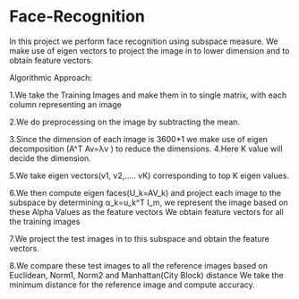 # Face-Recognition

In this project we perform face recognition using subspace measure. We make use of eigen vectors to project the image in to lower dimension and to obtain feature vectors.
 

Algorithmic Approach:


1.We take the Training Images and make them in to single matrix, with each column representing an image

2.We do preprocessing on the image by subtracting the mean.

3.Since the dimension of each image is 3600*1 we make use of eigen decomposition (A^T Av=λv ) to reduce the dimensions. 
4.Here K value will decide the dimension.

5.We take eigen vectors(v1, v2,….. vK) corresponding to top K eigen values.

6.We then compute eigen faces(U_k=AV_k) and project each image to the subspace by determining α_k=u_k^T I_m, we represent the image based on these Alpha Values as the feature vectors
	We obtain feature vectors for all the training images

7.We project the test images in to this subspace and obtain the feature vectors.

8.We compare these test images to all the reference images based on Euclidean, Norm1, Norm2 and Manhattan(City Block) distance
	We take the minimum distance for the reference image and compute accuracy.

